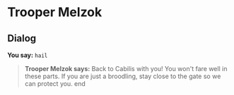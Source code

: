# Trooper Melzok
## Dialog

**You say:** `hail`



>**Trooper Melzok says:** Back to Cabilis with you!  You won't fare well in these parts.  If you are just a broodling, stay close to the gate so we can protect you.
end